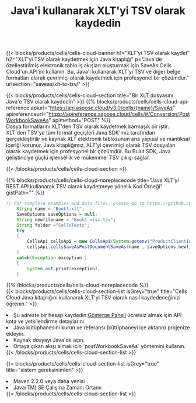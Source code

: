 ﻿---
title:  Java'i kullanarak XLT'yi TSV olarak kaydedin
description:  XLT formatındaki dosyayı TSV formatındaki dosya olarak kaydetmek için Aspose.Cells Cloud SDK for Java'i kullanma.
kwords: Excel, Save XLT as TSV, REST, Java
howto: How to save XLT as TSV using Aspose.Cells Cloud Java library.
---
{{< blocks/products/cells/cells-cloud-banner h1="XLT\'yi TSV olarak kaydet" h2="XLT\'yi TSV olarak kaydetmek için Java kitaplığı" p="Java\'de özelleştirilmiş elektronik tablo iş akışları oluşturmak için SaveAs Cells Cloud\'un API\'ini kullanın. Bu, Java\'i kullanarak XLT\'yi TSV ve diğer belge formatları olarak çevrimiçi olarak kaydetmek için profesyonel bir çözümdür." urlsection="saveas/xlt-to-tsv/" >}}

{{< blocks/products/cells/cells-cloud-section title="Bir XLT dosyasını Java\'e TSV olarak kaydedin" >}}
{{% blocks/products/cells/cells-cloud-api-reference apiurl="https://api.aspose.cloud/v3.0/cells/{name}/SaveAs" apireferenceurl="https://apireference.aspose.cloud/cells/#/Conversion/PostWorkbookSaveAs" apimethod="POST" %}}
<br/>
Dosya formatlarını XLT'den TSV olarak kaydetmek karmaşık bir iştir. XLT'den TSV'ye tüm format geçişleri Java SDK'mız tarafından gerçekleştirilir ve kaynak XLT elektronik tablosunun ana yapısal ve mantıksal içeriği korunur. Java kitaplığımız, XLT'yi çevrimiçi olarak TSV dosyaları olarak kaydetmek için profesyonel bir çözümdür. Bu Bulut SDK, Java geliştiriciye güçlü işlevsellik ve mükemmel TSV çıkışı sağlar.

{{< /blocks/products/cells/cells-cloud-section >}}

{{% blocks/products/cells/cells-cloud-noreplacecode title="Java XLT\'yi REST API kullanarak TSV olarak kaydetmeye yönelik Kod Örneği" gistPath="" %}}
  
```java
// For complete examples and data files, please go to https://github.com/aspose-cells-cloud/aspose-cells-cloud-java/
    String name = "Book1.xlt";
    SaveOptions saveOptions = null;
    String newfilename = "Book1_xlsx.tsv";
    String folder ="CellsTests";
    try 
    {
        CellsApi cellsApi = new CellsApi(System.getenv("ProductClientId"), System.getenv("ProductClientSecret"));
        cellsApi.cellsSaveAsPostDocumentSaveAs(name , saveOptions,newfilename,false,false,folder,null,null,null,true);                       
    }
    catch(Exception exception )
    {
        System.out.print(exception);
    }
```
  
{{% /blocks/products/cells/cells-cloud-noreplacecode %}}
<br/>
{{< blocks/products/cells/cells-cloud-section-list isGrey="true" title="Cells Cloud Java kitaplığını kullanarak XLT\'yi TSV olarak nasıl kaydedeceğinizi öğrenin." >}}
<li> Şu adreste bir hesap kaydedin:<a href="https://dashboard.aspose.cloud/">Gösterge Paneli</a> ücretsiz almak için API kota ve yetkilendirme detaylarını</li>
<li>Java kütüphanesini kurun ve referansı (kütüphaneyi içe aktarın) projenize ekleyin.</li>
<li>Kaynak dosyayı Java'de açın.</li>
<li>Ortaya çıkan akışı almak için `postWorkbookSaveAs` yöntemini kullanın.</li>
{{< /blocks/products/cells/cells-cloud-section-list >}}

{{< blocks/products/cells/cells-cloud-section-list isGrey="true" title="sistem gereksinimleri" >}}
<li>Maven 2.2.0 veya daha yenisi</li>
<li>Java(TM) SE Çalışma Zamanı Ortamı</li>
{{< /blocks/products/cells/cells-cloud-section-list >}}
